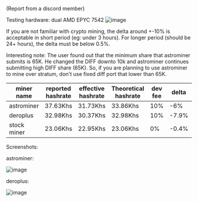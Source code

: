 (Report from a discord member)

Testing hardware: dual AMD EPYC 7542
![image](https://user-images.githubusercontent.com/114912206/193732322-a434db7e-576b-44bc-bcf6-124c6610f9a0.png)

If you are not familiar with crypto mining, the delta around +-10% is acceptable in short period (eg: under 3 hours). For longer period (should be 24+ hours), the delta must be below 0.5%.

Interesting note: The user found out that the minimum share that astrominer submits is 65K. He changed the DIFF downto 10k and astrominer continues submitting high DIFF share (65K). So, if you are planning to use astrominer to mine over stratum, don't use fixed diff port that lower than 65K.

miner name | reported hashrate | effective hashrate | Theoretical hashrate | dev fee | delta | note |
-----------|-------------------|--------------------|--------------------|---------|-------|------|
astrominer         | 37.63Khs            |    31.73Khs             |        33.86Khs        |     10%   |     -6%    |
deroplus           | 32.98Khs            |    30.37Khs             |        32.98Khs        |     10%   |     -7.9%  |   
stock miner        | 23.06Khs            |    22.95Khs             |        23.06Khs        |      0%   |     -0.4%  | 


Screenshots:

astrominer:

![image](https://user-images.githubusercontent.com/114912206/193732364-4fbce3a1-0b29-46d0-8f77-c7b7b1b913ed.png)


deroplus:

![image](https://user-images.githubusercontent.com/114912206/193732427-e1755330-4cea-44fb-92d2-43b828277dfe.png)

